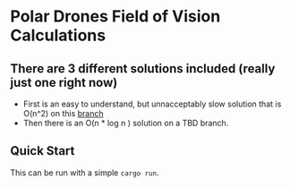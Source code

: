 
# Polar Drones Field of Vision Calculations

## There are 3 different solutions included (really just one right now)

- First is an easy to understand, but unnacceptably slow solution that is O(n^2) on this [branch](https://github.com/benracine/drones-polar/tree/naive-On2)
- Then there is an O(n * log n ) solution on a TBD branch.

## Quick Start

This can be run with a simple `cargo run`.
